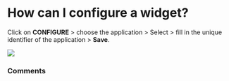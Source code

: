 # How can I configure a widget?

<p class="no-margin">Click on <b>CONFIGURE</b> &gt; choose the application &gt; Select &gt; fill in the unique identifier of the application &gt; <b>Save</b>.</p>
<p class="no-margin"></p>
<div class="intercom-container"><img src="https://teams-pro.intercom-attachments-1.com/i/o/664845479/371b059522d4ae0f53c77bee/how_can_i_configure_a_widget.png"></div>

### Comments

<Comments />